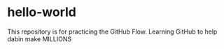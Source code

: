 # hello-world
This repository is for practicing the GitHub Flow.
Learning GitHub to help dabin make MILLIONS
